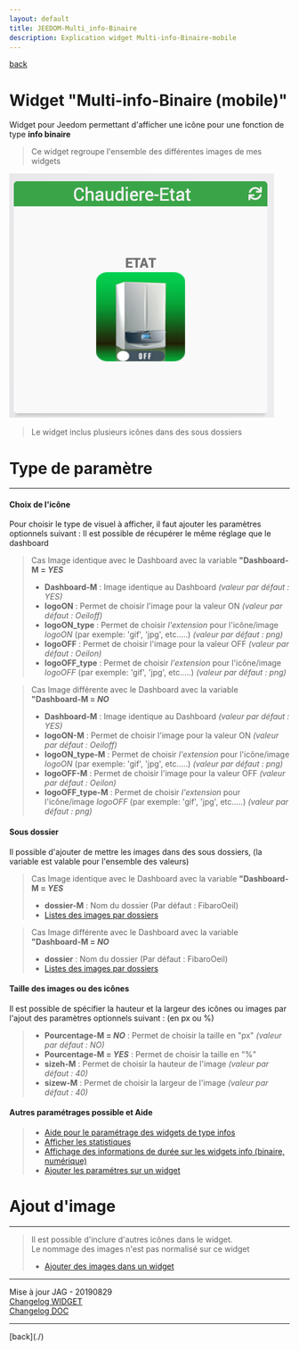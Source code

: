 ```yaml
---
layout: default
title: JEEDOM-Multi_info-Binaire
description: Explication widget Multi-info-Binaire-mobile
---
```

[back](./)
# Widget "Multi-info-Binaire (mobile)" 

Widget pour Jeedom permettant d'afficher une icône pour une fonction de type <b>info binaire</b>
<blockquote>
    Ce widget regroupe l'ensemble des différentes images de mes widgets
</blockquote>

<p><img src="Img/RESULTAT%20-%20JEEDOM-Chaudiere-ETAT.png" alt="Resultat" /></p>
<blockquote>
    Le widget inclus plusieurs icônes dans des sous dossiers
</blockquote>

<h1 id="Type de paramètre">Type de paramètre</h1>
<hr />
<h4 id="Logo">Choix de l'icône</h4>
Pour choisir le type de visuel à afficher, il faut ajouter les paramètres optionnels suivant :
Il est possible de récupérer le même réglage que le dashboard
<blockquote>
    Cas Image identique avec le Dashboard avec la variable <b>"Dashboard-M = <i>YES</i></b>
        <ul>
            <li><b>Dashboard-M</b> : Image identique au Dashboard <i> (valeur par défaut : YES)</i></li>
            <li><b>logoON</b> : Permet de choisir l'image pour la valeur ON<i> (valeur par défaut : Oeiloff)</i></li>
            <li><b>logoON_type</b> : Permet de choisir <i>l'extension</i> pour l'icône/image <i>logoON</i> (par exemple: 'gif', 'jpg', etc.....)<i> (valeur par défaut : png)</i></li>
            <li><b>logoOFF</b> : Permet de choisir l'image pour la valeur OFF<i> (valeur par défaut : Oeilon)</i></li>
            <li><b>logoOFF_type</b> : Permet de choisir <i>l'extension</i> pour l'icône/image <i>logoOFF</i> (par exemple: 'gif', 'jpg', etc.....)<i> (valeur par défaut : png)</i></li>
        </ul>
</blockquote>
<blockquote>
    Cas Image différente avec le Dashboard avec la variable <b>"Dashboard-M = <i>NO</i></b>
        <ul>
            <li><b>Dashboard-M</b> : Image identique au Dashboard <i> (valeur par défaut : YES)</i></li>
            <li><b>logoON-M</b> : Permet de choisir l'image pour la valeur ON<i> (valeur par défaut : Oeiloff)</i></li>
            <li><b>logoON_type-M</b> : Permet de choisir <i>l'extension</i> pour l'icône/image <i>logoON</i> (par exemple: 'gif', 'jpg', etc.....)<i> (valeur par défaut : png)</i></li>
            <li><b>logoOFF-M</b> : Permet de choisir l'image pour la valeur OFF<i> (valeur par défaut : Oeilon)</i></li>
            <li><b>logoOFF_type-M</b> : Permet de choisir <i>l'extension</i> pour l'icône/image <i>logoOFF</i> (par exemple: 'gif', 'jpg', etc.....)<i> (valeur par défaut : png)</i></li>
        </ul>
</blockquote>


<h4 id="Dossier">Sous dossier</h4>
Il possible d'ajouter de mettre les images dans des sous dossiers, (la variable est valable pour l'ensemble des valeurs)
<blockquote>
    Cas Image identique avec le Dashboard avec la variable <b>"Dashboard-M = <i>YES</i></b>
        <ul>
            <li><b>dossier-M</b> : Nom du dossier (Par défaut : FibaroOeil)</li>
            <li><a href="./JEEDOM-Liste_images_dossiers.html">Listes des images par dossiers</a></li>
        </ul>
</blockquote>
<blockquote>
    Cas Image différente avec le Dashboard avec la variable <b>"Dashboard-M = <i>NO</i></b>
        <ul>
            <li><b>dossier</b> : Nom du dossier (Par défaut : FibaroOeil)</li>
            <li><a href="./JEEDOM-Liste_images_dossiers.html">Listes des images par dossiers</a></li>
        </ul>
</blockquote>

<h4 id="Taille">Taille des images ou des icônes</h4>
Il est possible de spécifier la hauteur et la largeur des icônes ou images par l'ajout des paramètres optionnels suivant : (en px ou %)
<blockquote>
        <ul>
            <li><b>Pourcentage-M = <i>NO</i></b> : Permet de choisir la taille en "px" <i>(valeur par défaut : NO)</i></li>
            <li><b>Pourcentage-M = <i>YES</i></b> : Permet de choisir la taille en "%"</li>
            <li><b>sizeh-M</b> : Permet de choisir la hauteur de l'image <i>(valeur par défaut : 40)</i></li>
            <li><b>sizew-M</b> : Permet de choisir la largeur de l'image <i>(valeur par défaut : 40)</i></li>
        </ul>
</blockquote>

<h4 id="Aider">Autres paramétrages possible et Aide</h4>
<blockquote>
        <ul>
            <li><a href="./JEEDOM-AIDE-CONFIG-INFOS.html">Aide pour le paramétrage des widgets de type infos</a></li>
            <li><a href="JEEDOM-AIDE-STATS.html">Afficher les statistiques</a></li>
            <li><a href="JEEDOM-AIDE-STATS TEMPS.html">Affichage des informations de durée sur les widgets info (binaire, numérique)</a></li>
            <li><a href="JEEDOM-AIDE-PARA.html">Ajouter les paramétres sur un widget</a></li>
        </ul>
</blockquote>
    
<h1 id="Add img">Ajout d'image</h1>
<hr />
<blockquote>
        Il est possible d'inclure d'autres icônes dans le widget.<br/>
        Le nommage des images n'est pas normalisé sur ce widget
        <ul>
            <li><a href="./JEEDOM-AIDE-ADD_IMG.html">Ajouter des images dans un widget</a></li>
        </ul>
</blockquote>

<hr />
<dl>
    <dt>Mise à jour JAG - 20190829<br/>
    <a href="https://github.com/JEALG/JEEDOM-Multi_info-Binaire--mobile/commits/master">Changelog WIDGET</a><br/>
    <a href="https://github.com/JEALG/JEEDOM-Widget_JAG-doc/commits/master">Changelog DOC</a></dt>
</dl>
<hr />
[back](./)